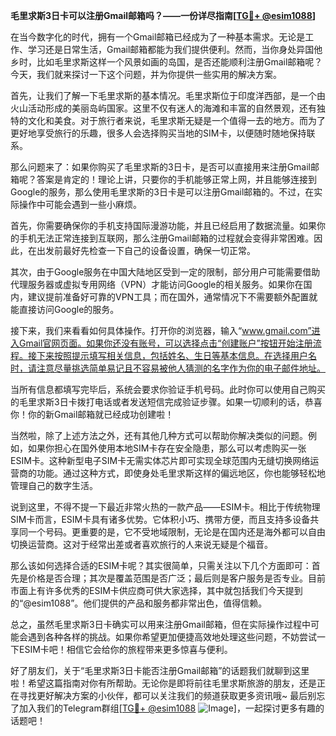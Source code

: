 **毛里求斯3日卡可以注册Gmail邮箱吗？——一份详尽指南[[TG💪+ @esim1088](https://t.me/s/esim1088)]**

在当今数字化的时代，拥有一个Gmail邮箱已经成为了一种基本需求。无论是工作、学习还是日常生活，Gmail邮箱都能为我们提供便利。然而，当你身处异国他乡时，比如毛里求斯这样一个风景如画的岛国，是否还能顺利注册Gmail邮箱呢？今天，我们就来探讨一下这个问题，并为你提供一些实用的解决方案。

首先，让我们了解一下毛里求斯的基本情况。毛里求斯位于印度洋西部，是一个由火山活动形成的美丽岛屿国家。这里不仅有迷人的海滩和丰富的自然景观，还有独特的文化和美食。对于旅行者来说，毛里求斯无疑是一个值得一去的地方。而为了更好地享受旅行的乐趣，很多人会选择购买当地的SIM卡，以便随时随地保持联系。

那么问题来了：如果你购买了毛里求斯的3日卡，是否可以直接用来注册Gmail邮箱呢？答案是肯定的！理论上讲，只要你的手机能够正常上网，并且能够连接到Google的服务，那么使用毛里求斯的3日卡是可以注册Gmail邮箱的。不过，在实际操作中可能会遇到一些小麻烦。

首先，你需要确保你的手机支持国际漫游功能，并且已经启用了数据流量。如果你的手机无法正常连接到互联网，那么注册Gmail邮箱的过程就会变得非常困难。因此，在出发前最好先检查一下自己的设备设置，确保一切正常。

其次，由于Google服务在中国大陆地区受到一定的限制，部分用户可能需要借助代理服务器或虚拟专用网络（VPN）才能访问Google的相关服务。如果你在国内，建议提前准备好可靠的VPN工具；而在国外，通常情况下不需要额外配置就能直接访问Google的服务。

接下来，我们来看看如何具体操作。打开你的浏览器，输入“www.gmail.com”进入Gmail官网页面。如果你还没有账号，可以选择点击“创建账户”按钮开始注册流程。接下来按照提示填写相关信息，包括姓名、生日等基本信息。在选择用户名时，请注意尽量挑选简单易记且不容易被他人猜测的名字作为你的电子邮件地址。

当所有信息都填写完毕后，系统会要求你验证手机号码。此时你可以使用自己购买的毛里求斯3日卡拨打电话或者发送短信完成验证步骤。如果一切顺利的话，恭喜你！你的新Gmail邮箱就已经成功创建啦！

当然啦，除了上述方法之外，还有其他几种方式可以帮助你解决类似的问题。例如，如果你担心在国外使用本地SIM卡存在安全隐患，那么可以考虑购买一张ESIM卡。这种新型电子SIM卡无需实体芯片即可实现全球范围内无缝切换网络运营商的功能。通过这种方式，即使身处毛里求斯这样的偏远地区，你也能够轻松地管理自己的数字生活。

说到这里，不得不提一下最近非常火热的一款产品——ESIM卡。相比于传统物理SIM卡而言，ESIM卡具有诸多优势。它体积小巧、携带方便，而且支持多设备共享同一个号码。更重要的是，它不受地域限制，无论是在国内还是海外都可以自由切换运营商。这对于经常出差或者喜欢旅行的人来说无疑是个福音。

那么该如何选择合适的ESIM卡呢？其实很简单，只需关注以下几个方面即可：首先是价格是否合理；其次是覆盖范围是否广泛；最后则是客户服务是否专业。目前市面上有许多优秀的ESIM卡供应商可供大家选择，其中就包括我们今天提到的“@esim1088”。他们提供的产品和服务都非常出色，值得信赖。

总之，虽然毛里求斯3日卡确实可以用来注册Gmail邮箱，但在实际操作过程中可能会遇到各种各样的挑战。如果你希望更加便捷高效地处理这些问题，不妨尝试一下ESIM卡吧！相信它会给你的旅程带来更多惊喜与便利。

好了朋友们，关于“毛里求斯3日卡能否注册Gmail邮箱”的话题我们就聊到这里啦！希望这篇指南对你有所帮助。无论你是即将前往毛里求斯旅游的朋友，还是正在寻找更好解决方案的小伙伴，都可以关注我们的频道获取更多资讯哦~ 最后别忘了加入我们的Telegram群组[[TG💪+ @esim1088](https://t.me/s/esim1088) ![Image](https://i.postimg.cc/4NQfJmqS/Snipaste-2025-05-13-00-14-12.png)]，一起探讨更多有趣的话题吧！